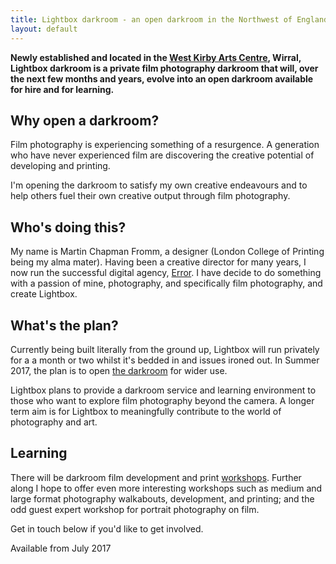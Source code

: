 ```yaml
---
title: Lightbox darkroom - an open darkroom in the Northwest of England
layout: default
---
```



**Newly established and located in the [West Kirby Arts Centre](https://goo.gl/maps/vzU4Jmw8bYu), Wirral, Lightbox darkroom is a private film photography darkroom that will, over the next few months and years, evolve into an open darkroom available for hire and for learning.**

## Why open a darkroom?
Film photography is experiencing something of a resurgence. A generation who have never experienced film are discovering the creative potential of developing and printing.

I\'m opening the darkroom to satisfy my own creative endeavours and to help others fuel their own creative output through film photography.


## Who\'s doing this?
My name is Martin Chapman Fromm, a designer (London College of Printing being my alma mater). Having been a creative director for many years, I now run the successful digital agency, [Error](http://www.error.agency). I have decide to do something with a passion of mine, photography, and specifically film photography, and create Lightbox.

## What\'s the plan?
Currently being built literally from the ground up, Lightbox will run privately for a a month or two whilst it\'s bedded in and issues ironed out. In Summer 2017, the plan is to open [the darkroom](darkroom_hire.html) for wider use.

Lightbox plans to provide a darkroom service and learning environment to those who want to explore film photography beyond the camera. A longer term aim is for Lightbox to meaningfully contribute to the world of photography and art.


<!-- ## A call for help, physical and mental
In terms of what the plan for an open darkroom is, there's only a very loose one. I've a broad idea of costs and open times, but I would love to start discussions with anyone interested in using the facility about how they think they'd use it, how much they'd be willing to pay, and any other opportunities that may present themselves.

And whilst I have a lot of fantastic equipment to start with (see below), I would love it if anyone can contribute their old darkroom kit that's going unused (tanks, reels, trays, etc.) -->

## Learning
There will be darkroom film development and print [workshops](eventslist.html). Further along I hope to offer even more interesting workshops such as medium and large format photography walkabouts, development, and printing; and the odd guest expert workshop for portrait photography on film.

Get in touch below if you\'d like to get involved.

<aside class="sticker">
  <p>Available from July 2017</p>
</aside>

<!-- <p class="photo"><img src="{{ site.baseurl }}/assets/images/photo1.jpg" alt="" /></p> -->

<!-- ## Darkroom capabilities and equipment
The darkroom will be capable of developing and printing black & white and colour 35mm and medium format photographs (up to 6 x 9). The plan is to upgrade 5 x 4 large format printing as soon as is financially viable. Current equipment includes:

* two enlargers: Durst M605 Color and a De Vere 203;
* a sink large enough to print 24 x 20 prints;
* a Jobo rotary (colour) film and print developer;
* Nova upright print tanks, and;
* the usual darkroom paraphernalia (developing tanks, trays, wash sink).

I will also provide scanning facilities. Gotta get these photos on Flickr, Instagram and Facebook for the likez and favs! -->
